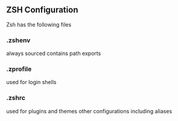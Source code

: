 ## ZSH Configuration

Zsh has the following files

### .zshenv
always sourced 
contains path exports

### .zprofile
used for login shells

### .zshrc
used for plugins and themes
other configurations including aliases

